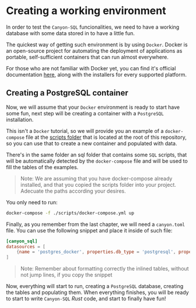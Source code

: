 # Creating a working environment

In order to test the `Canyon-SQL` funcionalities, we need to have a working database with some data stored in to have a little fun.

The quickest way of getting such environment is by using `Docker`.
Docker is an open-source project for automating the deployment of applications as portable, self-sufficient containers that can run almost everywhere.

For those who are not familiar with Docker yet, you can find it's official documentation [here](https://www.docker.com/), along with the installers for every supported platform.

## Creating a PostgreSQL container

Now, we will assume that your `Docker` environment is ready to start have some fun, next step will
be creating a container with a `PostgreSQL` installation.

This isn't a `Docker` tutorial, so we will provide you an example of a `docker-compose` file at the [scripts folder](../../scripts) that is located at the root of this repository, so you can use that to create a new container and populated with data.

There's in the same folder an sql folder that contains some `SQL` scripts, that will be automatically detected by the `docker-compose` file and will be used to fill the tables of the examples.

> Note: We are assuming that you have docker-compose already installed, and that you copied the scripts folder into your project. Adecuate the paths according your desires.

You only need to run:

```bash
docker-compose -f ./scripts/docker-compose.yml up
```

Finally, as you remember from the last chapter, we will need a `canyon.toml` file. You can use the following snippet and place it inside of such file:

```toml
[canyon_sql]
datasources = [
    {name = 'postgres_docker', properties.db_type = 'postgresql', properties.username = 'postgres', properties.password = 'postgres', properties.host = 'localhost', properties.port = 5438, properties.db_name = 'postgres'}
]
```

> Note: Remember about formatting correctly the inlined tables, without not jump lines, if you copy the snippet

Now, everything will start to run, creating a `PostgreSQL` database, creating the tables and populating them.
When everything finishes, you will be ready to start to write `Canyon-SQL` *Rust* code, and start to finally have fun!
